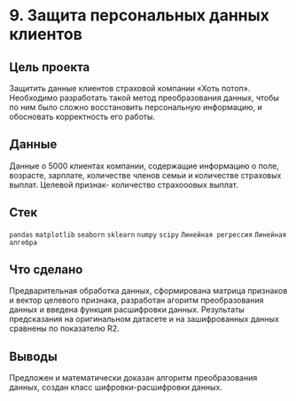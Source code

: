 # 9. Защита персональных данных клиентов
## Цель проекта
Защитить данные клиентов страховой компании «Хоть потоп». Необходимо разработать такой метод преобразования данных, чтобы по ним было сложно восстановить персональную информацию, и обосновать корректность его работы.
## Данные
Данные о 5000 клиентах компании, содержащие информацию о поле, возрасте, зарплате, количестве членов семьи и количестве страховых выплат. Целевой признак- количество страхооовых выплат.
## Стек
`pandas` `matplotlib` `seaborn` `sklearn` `numpy` `scipy` `Линейная регрессия` `Линейная алгебра`
## Что сделано
Предварительная обработка данных, сформирована матрица признаков и вектор целевого признака, разработан агоритм преобразования данных и введена функция расшифровки данных. Результаты предсказания на оригинальном датасете и на зашифрованных данных сравнены по показателю R2.
## Выводы
Предложен и математически доказан алгоритм преобразования данных, создан класс шифровки-расшифровки данных.
